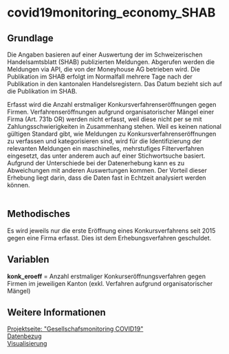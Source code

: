 # covid19monitoring_economy_SHAB

## Grundlage 
Die Angaben basieren auf einer Auswertung der im Schweizerischen Handelsamtsblatt (SHAB) publizierten Meldungen. Abgerufen werden die Meldungen via API, die von der Moneyhouse AG betrieben wird. Die Publikation im SHAB erfolgt im Normalfall mehrere Tage nach der Publikation in den kantonalen Handelsregistern. Das Datum bezieht sich auf die Publikation im SHAB.

Erfasst wird die Anzahl erstmaliger Konkursverfahrenseröffnungen gegen Firmen. Verfahrenseröffnungen aufgrund organisatorischer Mängel einer Firma (Art. 731b OR) werden nicht erfasst, weil diese nicht per se mit Zahlungsschwierigkeiten in Zusammenhang stehen. 
Weil es keinen national gültigen Standard gibt, wie Meldungen zu Konkursverfahrenseröffnungen zu verfassen und  kategorisieren sind, wird für die Identifizierung der relevanten Meldungen ein maschinelles, mehrstufiges Filterverfahren eingesetzt, das unter anderem auch auf einer Stichwortsuche basiert. Aufgrund der Unterschiede bei der Datenerhebung kann es zu Abweichungen mit anderen Auswertungen kommen. Der Vorteil dieser Erhebung liegt darin, dass die Daten fast in Echtzeit analysiert werden können.
<br><br>

## Methodisches
Es wird jeweils nur die erste Eröffnung eines Konkursverfahrens seit 2015 gegen eine Firma erfasst. Dies ist dem Erhebungsverfahren geschuldet.

## Variablen 
<strong>konk_eroeff</strong> = Anzahl erstmaliger Konkurseröffnungsverfahren gegen Firmen im jeweiligen Kanton (exkl. Verfahren aufgrund organisatorischer Mängel)

## Weitere Informationen 
[Projektseite: "Gesellschafsmonitoring COVID19"](https://github.com/statistikZH/covid19monitoring) <br>
[Datenbezug](https://www.web.statistik.zh.ch/covid19_indikatoren_uebersicht/#/) <br>
[Visualisierung](https://www.web.statistik.zh.ch/cms_vis/covid19_indikatoren/) <br>